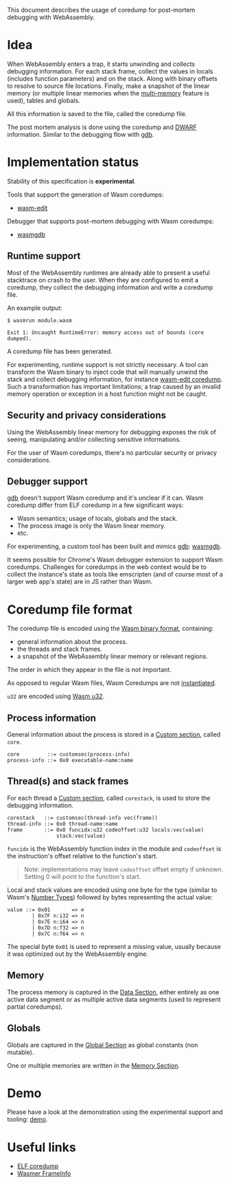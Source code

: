 This document describes the usage of coredump for post-mortem debugging with
WebAssembly.

# Idea

When WebAssembly enters a trap, it starts unwinding and collects debugging
information. For each stack frame, collect the values in locals (includes
function parameters) and on the stack. Along with binary offsets to resolve to
source file locations. Finally, make a snapshot of the linear memory (or
multiple linear memories when the [multi-memory] feature is used), tables and
globals.

All this information is saved to the file, called the coredump file.

The post mortem analysis is done using the coredump and [DWARF] information.
Similar to the debugging flow with [gdb].

# Implementation status

Stability of this specification is **experimental**.

Tools that support the generation of Wasm coredumps:
- [wasm-edit]

Debugger that supports post-mortem debugging with Wasm coredumps:
- [wasmgdb]

## Runtime support

Most of the WebAssembly runtimes are already able to present a useful stacktrace
on crash to the user. When they are configured to emit a coredump, they collect
the debugging information and write a coredump file.

An example output:
```
$ wasmrun module.wasm

Exit 1: Uncaught RuntimeError: memory access out of bounds (core dumped).
``` 
A coredump file has been generated.

For experimenting, runtime support is not strictly necessary. A tool can
transform the Wasm binary to inject code that will manually unwind the stack and
collect debugging information, for instance [wasm-edit coredump]. Such a
transformation has important limitations; a trap caused by an invalid memory
operation or exception in a host function might not be caught.

## Security and privacy considerations

Using the WebAssembly linear memory for debugging exposes the risk of seeing,
manipulating and/or collecting sensitive informations.

For the user of Wasm coredumps, there's no particular security or privacy
considerations.

## Debugger support

[gdb] doesn't support Wasm coredump and it's unclear if it can. Wasm coredump
differ from ELF coredump in a few significant ways:
- Wasm semantics; usage of locals, globals and the stack.
- The process image is only the Wasm linear memory.
- etc.

For experimenting, a custom tool has been built and mimics [gdb]: [wasmgdb].

It seems possible for Chrome's Wasm debugger extension to support Wasm
coredumps.  Challenges for coredumps in the web context would be to collect the
instance's state as tools like emscripten (and of course most of a larger web
app's state) are in JS rather than Wasm.

# Coredump file format

The coredump file is encoded using the [Wasm binary format], containing:
- general information about the process.
- the threads and stack frames.
- a snapshot of the WebAssembly linear memory or relevant regions.

The order in which they appear in the file is not important.

As opposed to regular Wasm files, Wasm Coredumps are not [instantiated].

`u32` are encoded using [Wasm u32].

## Process information

General information about the process is stored in a [Custom section], called
`core`.

```
core         ::= customsec(process-info)
process-info ::= 0x0 executable-name:name
```

## Thread(s) and stack frames

For each thread a [Custom section], called `corestack`, is used to store the
debugging information.

```
corestack   ::= customsec(thread-info vec(frame))
thread-info ::= 0x0 thread-name:name
frame       ::= 0x0 funcidx:u32 codeoffset:u32 locals:vec(value)
                stack:vec(value)
```

`funcidx` is the WebAssembly function index in the module and `codeoffset` is
the instruction's offset relative to the function's start.

> Note: implementations may leave `codeoffset` offset empty if unknown. Setting
> 0 will point to the function's start.

Local and stack values are encoded using one byte for the type (similar to
Wasm's [Number Types]) followed by bytes representing the actual value:
```
value ::= 0x01       => ∅
        | 0x7F n:i32 => n
        | 0x7E n:i64 => n
        | 0x7D n:f32 => n
        | 0x7C n:f64 => n
```

The special byte `0x01` is used to represent a missing value, usually because it
was optimized out by the WebAssembly engine.

## Memory

The process memory is captured in the [Data Section], either entirely as one
active data segment or as multiple active data segments (used to represent
partial coredumps).

## Globals

Globals are captured in the [Global Section] as global constants (non mutable).

One or multiple memories are written in the [Memory Section].

# Demo

Please have a look at the demonstration using the experimental support and
tooling: [demo].

# Useful links

- [ELF coredump]
- [Wasmer FrameInfo]

[Wasm Vectors]: https://webassembly.github.io/spec/core/binary/conventions.html#binary-vec
[ELF coredump]: https://www.gabriel.urdhr.fr/2015/05/29/core-file/
[Core dump on Wikipedia]: https://en.wikipedia.org/wiki/Core_dump
[gdb]: https://linux.die.net/man/1/gdb
[wasm-edit coredump]: https://github.com/xtuc/wasm-coredump/blob/main/bin/rewriter/src/rewriter.rs
[wasm-edit]: https://github.com/xtuc/wasm-coredump/tree/main/bin/rewriter
[wasmgdb]: https://github.com/xtuc/wasm-coredump/tree/main/bin/wasmgdb
[DWARF]: https://yurydelendik.github.io/webassembly-dwarf
[Wasmer FrameInfo]: https://docs.rs/wasmer/latest/wasmer/struct.FrameInfo.html
[Wasm u32]: https://webassembly.github.io/spec/core/binary/values.html#binary-int
[demo]: https://github.com/xtuc/wasm-coredump/blob/main/bin/wasmgdb/demo.md
[multi-memory]: https://github.com/WebAssembly/multi-memory
[Wasm binary format]: https://webassembly.github.io/spec/core/binary/index.html
[Data Section]: https://webassembly.github.io/spec/core/binary/modules.html#data-section
[Custom section]: https://webassembly.github.io/spec/core/binary/modules.html#binary-customsec
[Memory Section]: https://webassembly.github.io/spec/core/binary/modules.html#binary-memsec
[instantiated]: https://webassembly.github.io/spec/core/exec/modules.html#instantiation
[Global Section]: https://webassembly.github.io/spec/core/binary/modules.html#binary-globalsec 
[Number Types]: https://webassembly.github.io/spec/core/binary/types.html#binary-numtype
